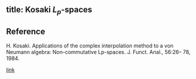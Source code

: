 title: Kosaki $L_p$-spaces 
---


## Reference

H. Kosaki. Applications of the complex interpolation method to a von Neumann algebra: Non-commutative Lp-spaces. J. Funct. Anal., 56:26– 78, 1984.

[link](https://drive.google.com/file/d/1yNAcrYaJC3Z1dmrty7R3_3m7_ekh7jce/view?usp=sharing)

